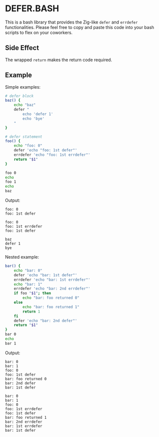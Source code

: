 # DEFER.BASH

This is a bash library that provides the Zig-like `defer` and `errdefer`
functionalities. Please feel free to copy and paste this code into your
bash scripts to flex on your coworkers.

## Side Effect

The wrapped `return` makes the return code required.

## Example

Simple examples:

```bash
# defer block
baz() {
    echo "baz"
    defer "
        echo 'defer 1'
        echo 'bye'
    "
}

# defer statement
foo() {
    echo "foo: 0"
    defer 'echo "foo: 1st defer"'
    errdefer 'echo "foo: 1st errdefer"'
    return "$1"
}

foo 0
echo 
foo 1
echo
baz
```

Output:

```
foo: 0
foo: 1st defer

foo: 0
foo: 1st errdefer
foo: 1st defer

baz
defer 1
bye
```

Nested example:

```bash
bar() {
    echo "bar: 0"
    defer 'echo "bar: 1st defer"'
    errdefer 'echo "bar: 1st errdefer"'
    echo "bar: 1"
    errdefer 'echo "bar: 2nd errdefer"'
    if foo "$1"; then
        echo "bar: foo returned 0"
    else
        echo "bar: foo returned 1"
        return 1
    fi
    defer 'echo "bar: 2nd defer"'
    return "$1"
}
bar 0
echo
bar 1
```

Output:

```
bar: 0
bar: 1
foo: 0
foo: 1st defer
bar: foo returned 0
bar: 2nd defer
bar: 1st defer

bar: 0
bar: 1
foo: 0
foo: 1st errdefer
foo: 1st defer
bar: foo returned 1
bar: 2nd errdefer
bar: 1st errdefer
bar: 1st defer
```
